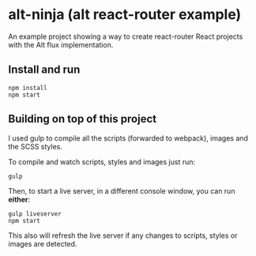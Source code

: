 # alt-ninja (alt react-router example)

An example project showing a way to create react-router React projects with the Alt flux implementation.

## Install and run

```
npm install
npm start
```

## Building on top of this project

I used gulp to compile all the scripts (forwarded to webpack), images and the SCSS styles.

To compile and watch scripts, styles and images just run:
```
gulp
```

Then, to start a live server, in a different console window, you can run **either**:
```
gulp liveserver
npm start
```

This also will refresh the live server if any changes to scripts, styles or images are detected.
